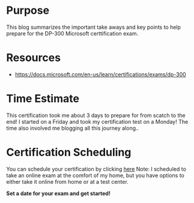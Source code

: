 # __Purpose__

This blog summarizes the important take aways and key points to help prepare for the DP-300 Microsoft certtification exam. 

# __Resources__

* https://docs.microsoft.com/en-us/learn/certifications/exams/dp-300

# __Time Estimate__

This certification took me about 3 days to prepare for from scatch to the end! I started on a Friday and took my certification test on a Monday! The time also involved 
me blogging all this journey along.. 

# __Certification Scheduling__

You can schedule your certification by clicking [here](https://examregistration.microsoft.com/?whr=uri:MicrosoftAccount&locale=en-us&examcode=DP-300&examname=Exam%20DP-300:%20Administering%20Relational%20Databases%20on%20Microsoft%20Azure&returnToLearningUrl=https%3A%2F%2Fdocs.microsoft.com%2Flearn%2Fcertifications%2Fexams%2Fdp-300#userlegalprofile)
Note: I scheduled to take an online exam at the comfort of my home, but you have options to either take it online from home or at a test center.

__Set a date for your exam and get started!__
